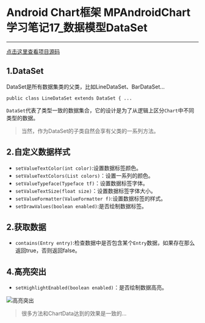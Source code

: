 # Android Chart框架 MPAndroidChart学习笔记17_数据模型DataSet
---
[点击这里查看项目源码](https://github.com/mhgd3250905/Android-notes)

## 1.DataSet

DataSet是所有数据集类的父类，比如LineDataSet、BarDataSet...

	public class LineDataSet extends DataSet { ...

```DataSet```代表了类型一致的数据集合，它的设计是为了从逻辑上区分```Chart```中不同类型的数据。
> 当然，作为DataSet的子类自然会享有父类的一系列方法。

## 2.自定义数据样式

- ```setValueTextColor(int color)```:设置数据标签颜色。
- ```setValueTextColors(List colors)```：设置一系列的颜色。
- ```setValueTypeface(Typeface tf)```：设置数据标签字体。
- ```setValueTextSize(float size)```：设置数据标签字体大小。
- ```setValueFormatter(ValueFormatter f)```:设置数据标签的样式。
- ```setDrawValues(boolean enabled)```:是否绘制数据标签。

## 2.获取数据 ##


- ```contains(Entry entry)```:检查数据中是否包含某个```Entry```数据，如果存在那么返回true，否则返回false。



## 4.高亮突出 ##

- ```setHighlightEnabled(boolean enabled)```：是否绘制数据高亮。

![高亮突出](http://ww1.sinaimg.cn/mw690/006aPzcjgy1fd8tlljtvmj309y0cv74r)

> 很多方法和ChartData达到的效果是一致的...


